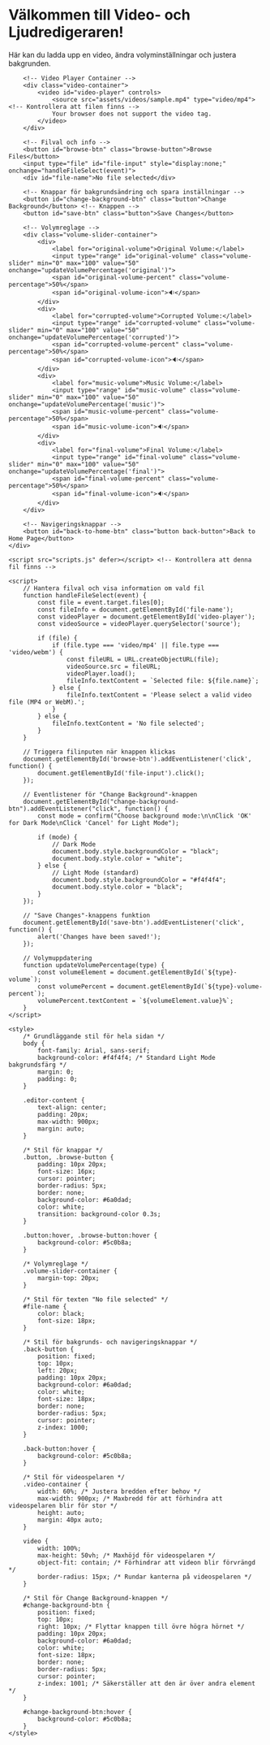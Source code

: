 <!DOCTYPE html>
<html lang="en">
<head>
    <meta charset="UTF-8">
    <meta name="viewport" content="width=device-width, initial-scale=1.0">
    <meta http-equiv="X-UA-Compatible" content="ie=edge">
    <title>Video Player with Settings</title>
    <link rel="stylesheet" href="styles.css"> <!-- Kontrollera att denna fil finns -->
</head>
<body>
    <div class="editor-content">
        <!-- Introduktion till sidan -->
        <div class="intro-section">
            <h1>Välkommen till Video- och Ljudredigeraren!</h1>
            <p>Här kan du ladda upp en video, ändra volyminställningar och justera bakgrunden.</p>
        </div>

        <!-- Video Player Container -->
        <div class="video-container">
            <video id="video-player" controls>
                <source src="assets/videos/sample.mp4" type="video/mp4"> <!-- Kontrollera att filen finns -->
                Your browser does not support the video tag.
            </video>
        </div>

        <!-- Filval och info -->
        <button id="browse-btn" class="browse-button">Browse Files</button>
        <input type="file" id="file-input" style="display:none;" onchange="handleFileSelect(event)">
        <div id="file-name">No file selected</div>

        <!-- Knappar för bakgrundsändring och spara inställningar -->
        <button id="change-background-btn" class="button">Change Background</button> <!-- Knappen -->
        <button id="save-btn" class="button">Save Changes</button>

        <!-- Volymreglage -->
        <div class="volume-slider-container">
            <div>
                <label for="original-volume">Original Volume:</label>
                <input type="range" id="original-volume" class="volume-slider" min="0" max="100" value="50" onchange="updateVolumePercentage('original')">
                <span id="original-volume-percent" class="volume-percentage">50%</span>
                <span id="original-volume-icon">🔉</span>
            </div>
            <div>
                <label for="corrupted-volume">Corrupted Volume:</label>
                <input type="range" id="corrupted-volume" class="volume-slider" min="0" max="100" value="50" onchange="updateVolumePercentage('corrupted')">
                <span id="corrupted-volume-percent" class="volume-percentage">50%</span>
                <span id="corrupted-volume-icon">🔉</span>
            </div>
            <div>
                <label for="music-volume">Music Volume:</label>
                <input type="range" id="music-volume" class="volume-slider" min="0" max="100" value="50" onchange="updateVolumePercentage('music')">
                <span id="music-volume-percent" class="volume-percentage">50%</span>
                <span id="music-volume-icon">🔉</span>
            </div>
            <div>
                <label for="final-volume">Final Volume:</label>
                <input type="range" id="final-volume" class="volume-slider" min="0" max="100" value="50" onchange="updateVolumePercentage('final')">
                <span id="final-volume-percent" class="volume-percentage">50%</span>
                <span id="final-volume-icon">🔉</span>
            </div>
        </div>

        <!-- Navigeringsknappar -->
        <button id="back-to-home-btn" class="button back-button">Back to Home Page</button>
    </div>

    <script src="scripts.js" defer></script> <!-- Kontrollera att denna fil finns -->

    <script>
        // Hantera filval och visa information om vald fil
        function handleFileSelect(event) {
            const file = event.target.files[0];
            const fileInfo = document.getElementById('file-name');
            const videoPlayer = document.getElementById('video-player');
            const videoSource = videoPlayer.querySelector('source');

            if (file) {
                if (file.type === 'video/mp4' || file.type === 'video/webm') {
                    const fileURL = URL.createObjectURL(file);
                    videoSource.src = fileURL;
                    videoPlayer.load();
                    fileInfo.textContent = `Selected file: ${file.name}`;
                } else {
                    fileInfo.textContent = 'Please select a valid video file (MP4 or WebM).';
                }
            } else {
                fileInfo.textContent = 'No file selected';
            }
        }

        // Triggera filinputen när knappen klickas
        document.getElementById('browse-btn').addEventListener('click', function() {
            document.getElementById('file-input').click();
        });

        // Eventlistener för "Change Background"-knappen
        document.getElementById("change-background-btn").addEventListener("click", function() {
            const mode = confirm("Choose background mode:\n\nClick 'OK' for Dark Mode\nClick 'Cancel' for Light Mode");

            if (mode) {
                // Dark Mode
                document.body.style.backgroundColor = "black";
                document.body.style.color = "white";
            } else {
                // Light Mode (standard)
                document.body.style.backgroundColor = "#f4f4f4";
                document.body.style.color = "black";
            }
        });

        // "Save Changes"-knappens funktion
        document.getElementById('save-btn').addEventListener('click', function() {
            alert('Changes have been saved!');
        });

        // Volymuppdatering
        function updateVolumePercentage(type) {
            const volumeElement = document.getElementById(`${type}-volume`);
            const volumePercent = document.getElementById(`${type}-volume-percent`);
            volumePercent.textContent = `${volumeElement.value}%`;
        }
    </script>

    <style>
        /* Grundläggande stil för hela sidan */
        body {
            font-family: Arial, sans-serif;
            background-color: #f4f4f4; /* Standard Light Mode bakgrundsfärg */
            margin: 0;
            padding: 0;
        }

        .editor-content {
            text-align: center;
            padding: 20px;
            max-width: 900px;
            margin: auto;
        }

        /* Stil för knappar */
        .button, .browse-button {
            padding: 10px 20px;
            font-size: 16px;
            cursor: pointer;
            border-radius: 5px;
            border: none;
            background-color: #6a0dad;
            color: white;
            transition: background-color 0.3s;
        }

        .button:hover, .browse-button:hover {
            background-color: #5c0b8a;
        }

        /* Volymreglage */
        .volume-slider-container {
            margin-top: 20px;
        }

        /* Stil för texten "No file selected" */
        #file-name {
            color: black;
            font-size: 18px;
        }

        /* Stil för bakgrunds- och navigeringsknappar */
        .back-button {
            position: fixed;
            top: 10px;
            left: 20px;
            padding: 10px 20px;
            background-color: #6a0dad;
            color: white;
            font-size: 18px;
            border: none;
            border-radius: 5px;
            cursor: pointer;
            z-index: 1000;
        }

        .back-button:hover {
            background-color: #5c0b8a;
        }

        /* Stil för videospelaren */
        .video-container {
            width: 60%; /* Justera bredden efter behov */
            max-width: 900px; /* Maxbredd för att förhindra att videospelaren blir för stor */
            height: auto;
            margin: 40px auto;
        }

        video {
            width: 100%;
            max-height: 50vh; /* Maxhöjd för videospelaren */
            object-fit: contain; /* Förhindrar att videon blir förvrängd */
            border-radius: 15px; /* Rundar kanterna på videospelaren */
        }

        /* Stil för Change Background-knappen */
        #change-background-btn {
            position: fixed;
            top: 10px;
            right: 10px; /* Flyttar knappen till övre högra hörnet */
            padding: 10px 20px;
            background-color: #6a0dad;
            color: white;
            font-size: 18px;
            border: none;
            border-radius: 5px;
            cursor: pointer;
            z-index: 1001; /* Säkerställer att den är över andra element */
        }

        #change-background-btn:hover {
            background-color: #5c0b8a;
        }
    </style>
</body>
</html>
